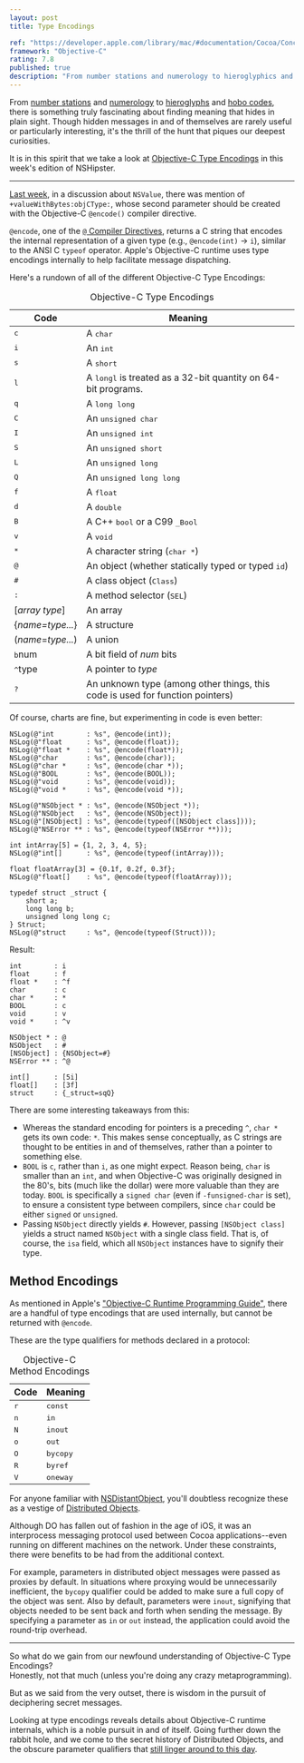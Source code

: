 ```yaml
---
layout: post
title: Type Encodings

ref: "https://developer.apple.com/library/mac/#documentation/Cocoa/Conceptual/ObjCRuntimeGuide/Articles/ocrtTypeEncodings.html"
framework: "Objective-C"
rating: 7.8
published: true
description: "From number stations and numerology to hieroglyphics and hobo codes, there is something truly fascinating about finding meaning that hides in plain sight. Though hidden messages in and of themselves are rarely useful or particularly interesting, it's the thrill of the hunt that piques our deepest curiosities."
---
```


From [number stations](http://en.wikipedia.org/wiki/Numbers_station) and [numerology](http://en.wikipedia.org/wiki/Numerology) to [hieroglyphs](http://en.wikipedia.org/wiki/Egyptian_hieroglyphs) and [hobo codes](http://en.wikipedia.org/wiki/Hobo#Hobo_.28sign.29_code), there is something truly fascinating about finding meaning that hides in plain sight. Though hidden messages in and of themselves are rarely useful or particularly interesting, it's the thrill of the hunt that piques our deepest curiosities. 

It is in this spirit that we take a look at [Objective-C Type Encodings](https://developer.apple.com/library/mac/#documentation/Cocoa/Conceptual/ObjCRuntimeGuide/Articles/ocrtTypeEncodings.html) in this week's edition of NSHipster.

---

[Last week](http://nshipster.com/nsvalue/), in a discussion about `NSValue`, there was mention of `+valueWithBytes:objCType:`, whose second parameter should be created with the Objective-C `@encode()` compiler directive. 

`@encode`, one of the [`@` Compiler Directives](http://nshipster.com/at-compiler-directives/), returns a C string that encodes the internal representation of a given type (e.g., `@encode(int)` → `i`), similar to the ANSI C `typeof` operator. Apple's Objective-C runtime uses type encodings internally to help facilitate message dispatching.

Here's a rundown of all of the different Objective-C Type Encodings:

<table id="type-encodings">
  <caption>Objective-C Type Encodings</caption>
  <thead>
    <tr>
      <th>Code</th>
      <th>Meaning</th>
    </tr>
  </thead>
  <tbody>
    <tr>
      <td><tt>c</tt></td>
      <td>A <tt>char</tt></td>
    </tr>
    <tr>
      <td><tt>i</tt></td>
      <td>An <tt>int</tt></td></tr>
    <tr>
      <td><tt>s</tt></td>
      <td>A <tt>short</tt></td></tr>
    <tr>
      <td><tt>l</tt></td>
      <td>A <tt>long</tt><tt>l</tt> is treated as a 32-bit quantity on 64-bit programs.</td></tr>
    <tr>
      <td><tt>q</tt></td>
      <td>A <tt>long long</tt></td></tr>
    <tr>
      <td><tt>C</tt></td>
      <td>An <tt>unsigned char</tt></td></tr>
    <tr>
      <td><tt>I</tt></td>
      <td>An <tt>unsigned int</tt></td></tr>
    <tr>
      <td><tt>S</tt></td>
      <td>An <tt>unsigned short</tt></td></tr>
    <tr>
      <td><tt>L</tt></td>
      <td>An <tt>unsigned long</tt></td></tr>
    <tr>
      <td><tt>Q</tt></td>
      <td>An <tt>unsigned long long</tt></td></tr>
    <tr>
      <td><tt>f</tt></td>
      <td>A <tt>float</tt></td></tr>
    <tr>
      <td><tt>d</tt></td>
      <td>A <tt>double</tt></td></tr>
    <tr>
      <td><tt>B</tt></td>
      <td>A C++ <tt>bool</tt> or a C99 <tt>_Bool</tt></td></tr>
    <tr>
      <td><tt>v</tt></td>
      <td>A <tt>void</tt></td></tr>
    <tr>
      <td><tt>*</tt></td>
      <td>A character string (<tt>char *</tt>)</td></tr>
    <tr>
      <td><tt>@</tt></td>
      <td>An object (whether statically typed or typed <tt>id</tt>)</td></tr>
    <tr>
      <td><tt>#</tt></td>
      <td>A class object (<tt>Class</tt>)</td></tr>
    <tr>
      <td><tt>:</tt></td>
      <td>A method selector (<tt>SEL</tt>)</td></tr>
    <tr>
      <td>[<em>array type</em>] </td>
      <td>An array</td></tr>
    <tr>
      <td>{<em>name=type...</em>}</td>
      <td>A structure</td></tr>
    <tr>
      <td>(<em>name</em>=<em>type...</em>)</td>
      <td>A union</td></tr>
    <tr>
      <td><tt>b</tt>num</td>
      <td>A bit field of <em>num</em> bits</td></tr>
    <tr>
      <td><tt>^</tt>type</td>
      <td>A pointer to <em>type</em></td></tr>
    <tr>
      <td><tt>?</tt></td>
      <td>An unknown type (among other things, this code is used for function pointers)</td>
    </tr>
  </tbody>
</table>

Of course, charts are fine, but experimenting in code is even better:

~~~{objective-c}
NSLog(@"int        : %s", @encode(int));
NSLog(@"float      : %s", @encode(float));
NSLog(@"float *    : %s", @encode(float*));
NSLog(@"char       : %s", @encode(char));
NSLog(@"char *     : %s", @encode(char *));
NSLog(@"BOOL       : %s", @encode(BOOL));
NSLog(@"void       : %s", @encode(void));
NSLog(@"void *     : %s", @encode(void *));

NSLog(@"NSObject * : %s", @encode(NSObject *));
NSLog(@"NSObject   : %s", @encode(NSObject));
NSLog(@"[NSObject] : %s", @encode(typeof([NSObject class])));
NSLog(@"NSError ** : %s", @encode(typeof(NSError **)));

int intArray[5] = {1, 2, 3, 4, 5};
NSLog(@"int[]      : %s", @encode(typeof(intArray)));

float floatArray[3] = {0.1f, 0.2f, 0.3f};
NSLog(@"float[]    : %s", @encode(typeof(floatArray)));

typedef struct _struct {
    short a;
    long long b;
    unsigned long long c;
} Struct;
NSLog(@"struct     : %s", @encode(typeof(Struct)));
~~~

Result:

    int        : i
    float      : f
    float *    : ^f
    char       : c
    char *     : *
    BOOL       : c
    void       : v
    void *     : ^v

    NSObject * : @
    NSObject   : #
    [NSObject] : {NSObject=#}
    NSError ** : ^@

    int[]      : [5i]
    float[]    : [3f]
    struct     : {_struct=sqQ}

There are some interesting takeaways from this:

- Whereas the standard encoding for pointers is a preceding `^`, `char *` gets its own code: `*`. This makes sense conceptually, as C strings are thought to be entities in and of themselves, rather than a pointer to something else.
- `BOOL` is `c`, rather than `i`, as one might expect. Reason being, `char` is smaller than an `int`, and when Objective-C was originally designed in the 80's, bits (much like the dollar) were more valuable than they are today. `BOOL` is specifically a `signed char` (even if `-funsigned-char` is set), to ensure a consistent type between compilers, since `char` could be either `signed` or `unsigned`.
- Passing `NSObject` directly yields `#`. However, passing `[NSObject class]` yields a struct named `NSObject` with a single class field. That is, of course, the `isa` field, which all `NSObject` instances have to signify their type.

## Method Encodings

As mentioned in Apple's ["Objective-C Runtime Programming Guide"](https://developer.apple.com/library/mac/#documentation/Cocoa/Conceptual/ObjCRuntimeGuide/Articles/ocrtTypeEncodings.html), there are a handful of type encodings that are used internally, but cannot be returned with `@encode`.

These are the type qualifiers for methods declared in a protocol:

<table id="method-encodings">
  <caption>Objective-C Method Encodings</caption>
  <thead>
    <tr>
      <th>Code</th>
      <th>Meaning</th>
    </tr>
  </thead>
  <tbody>
    <tr>
      <td><tt>r</tt></td>
      <td><tt>const</tt></td>
    </tr>
    <tr>
      <td><tt>n</tt></td>
      <td><tt>in</tt></td>
    </tr>
    <tr>
      <td><tt>N</tt></td>
      <td><tt>inout</tt></td>
    </tr>
    <tr>
      <td><tt>o</tt></td>
      <td><tt>out</tt></td>
    </tr>
    <tr>
      <td><tt>O</tt></td>
      <td><tt>bycopy</tt></td>
    </tr>
    <tr>
      <td><tt>R</tt></td>
      <td><tt>byref</tt></td>
    </tr>
    <tr>
      <td><tt>V</tt></td>
      <td><tt>oneway</tt></td>
    </tr>
  </tbody>
</table>

For anyone familiar with [NSDistantObject](https://developer.apple.com/library/mac/#documentation/Cocoa/Reference/Foundation/Classes/NSDistantObject_Class/Reference/Reference.html), you'll doubtless recognize these as a vestige of [Distributed Objects](https://developer.apple.com/library/mac/#documentation/Cocoa/Conceptual/DistrObjects/DistrObjects.html#//apple_ref/doc/uid/10000102i).

Although DO has fallen out of fashion in the age of iOS, it was an interprocess messaging protocol used between Cocoa applications--even running on different machines on the network. Under these constraints, there were benefits to be had from the additional context. 

For example, parameters in distributed object messages were passed as proxies by default. In situations where proxying would be unnecessarily inefficient, the `bycopy` qualifier could be added to make sure a full copy of the object was sent. Also by default, parameters were `inout`, signifying that objects needed to be sent back and forth when sending the message. By specifying a parameter as `in` or `out` instead, the application could avoid the round-trip overhead.

---

So what do we gain from our newfound understanding of Objective-C Type Encodings?  
Honestly, not that much (unless you're doing any crazy metaprogramming).

But as we said from the very outset, there is wisdom in the pursuit of deciphering secret messages.

Looking at type encodings reveals details about Objective-C runtime internals, which is a noble pursuit in and of itself. Going further down the rabbit hole, and we come to the secret history of Distributed Objects, and the obscure parameter qualifiers that [still linger around to this day](https://developer.apple.com/library/mac/#documentation/Cocoa/Reference/Foundation/Classes/NSNumberFormatter_Class/Reference/Reference.html%23jumpTo_22).

